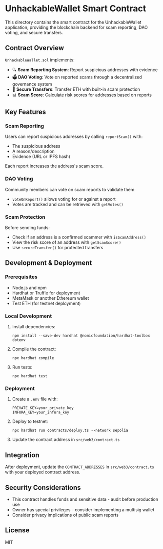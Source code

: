 # UnhackableWallet Smart Contract

This directory contains the smart contract for the UnhackableWallet application, providing the blockchain backend for scam reporting, DAO voting, and secure transfers.

## Contract Overview

`UnhackableWallet.sol` implements:

- 🔍 **Scam Reporting System**: Report suspicious addresses with evidence
- 🗳️ **DAO Voting**: Vote on reported scams through a decentralized governance system
- 💸 **Secure Transfers**: Transfer ETH with built-in scam protection
- 📊 **Scam Score**: Calculate risk scores for addresses based on reports

## Key Features

### Scam Reporting

Users can report suspicious addresses by calling `reportScam()` with:
- The suspicious address
- A reason/description
- Evidence (URL or IPFS hash)

Each report increases the address's scam score.

### DAO Voting

Community members can vote on scam reports to validate them:
- `voteOnReport()` allows voting for or against a report
- Votes are tracked and can be retrieved with `getVotes()`

### Scam Protection

Before sending funds:
- Check if an address is a confirmed scammer with `isScamAddress()`
- View the risk score of an address with `getScamScore()`
- Use `secureTransfer()` for protected transfers

## Development & Deployment

### Prerequisites

- Node.js and npm
- Hardhat or Truffle for deployment
- MetaMask or another Ethereum wallet
- Test ETH (for testnet deployment)

### Local Development

1. Install dependencies:
   ```
   npm install --save-dev hardhat @nomicfoundation/hardhat-toolbox dotenv
   ```

2. Compile the contract:
   ```
   npx hardhat compile
   ```

3. Run tests:
   ```
   npx hardhat test
   ```

### Deployment

1. Create a `.env` file with:
   ```
   PRIVATE_KEY=your_private_key
   INFURA_KEY=your_infura_key
   ```

2. Deploy to testnet:
   ```
   npx hardhat run contracts/deploy.ts --network sepolia
   ```

3. Update the contract address in `src/web3/contract.ts`

## Integration

After deployment, update the `CONTRACT_ADDRESSES` in `src/web3/contract.ts` with your deployed contract address.

## Security Considerations

- This contract handles funds and sensitive data - audit before production use
- Owner has special privileges - consider implementing a multisig wallet
- Consider privacy implications of public scam reports

## License

MIT

